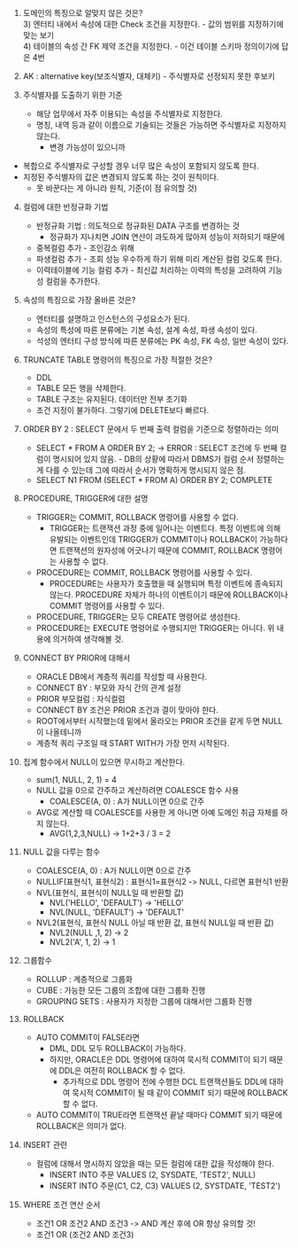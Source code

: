 1. 도메인의 특징으로 알맞지 않은 것은? <br>
   3) 엔터티 내에서 속성에 대한 Check 조건을 지정한다. - 값의 범위를 지정하기에 맞는 보기 <br>
   4) 테이블의 속성 간 FK 제약 조건을 지정한다. - 이건 테이블 스키마 정의이기에 답은 4번<br>

2. AK : alternative key(보조식별자, 대체키) - 주식별자로 선정되지 못한 후보키
   
3. 주식별자를 도출하기 위한 기준
   - 해당 업무에서 자주 이용되는 속성을 주식별자로 지정한다.
   - 명칭, 내역 등과 같이 이름으로 기술되는 것들은 가능하면 주식별자로 지정하지 않는다.
     - 변경 가능성이 있으니까
 - 복합으로 주식별자로 구성할 경우 너무 많은 속성이 포함되지 않도록 한다.
 - 지정된 주식별자의 값은 변경되지 않도록 하는 것이 원칙이다.
   - 못 바꾼다는 게 아니라 원칙, 기준(이 점 유의할 것)

4. 컬럼에 대한 반정규화 기법
   - 반정규화 기법 : 의도적으로 정규화된 DATA 구조를 변경하는 것
     - 정규화가 지나치면 JOIN 연산이 과도하게 많아져 성능이 저하되기 때문에
    - 중복컬럼 추가 - 조인감소 위해
    - 파생컬럼 추가 - 조회 성능 우수하게 하기 위해 미리 계산된 컬럼 갖도록 한다.
    - 이력테이블에 기능 컬럼 추가 - 최신값 처리하는 이력의 특성을 고려하여 기능성 컬럼을 추가한다.
    
5.  속성의 특징으로 가장 올바른 것은?
    - 엔터티를 설명하고 인스턴스의 구성요소가 된다.
    - 속성의 특성에 따른 분류에는 기본 속성, 설계 속성, 파생 속성이 있다.
    - 석성의 엔터티 구성 방식에 따른 분류에는 PK 속성, FK 속성, 일반 속성이 있다.
  
6.  TRUNCATE TABLE 명령어의 특징으로 가장 적절한 것은?
    - DDL
    - TABLE 모든 행을 삭제한다. 
    - TABLE 구조는 유지된다. 데이터만 전부 초기화
    - 조건 지정이 불가하다. 그렇기에 DELETE보다 빠르다.
  
7.  ORDER BY 2 : SELECT 문에서 두 번째 출력 컬럼을 기준으로 정렬하라는 의미
    - SELECT * FROM A ORDER BY 2; -> ERROR : SELECT 조건에 두 번째 컬럼이 명시되어 있지 않음. - DB의 상황에 따라서  DBMS가 컬럼 순서 정렬하는 게 다를 수 있는데 그에 따라서 순서가 명확하게 명시되지 않은 점.
    - SELECT N1 FROM (SELECT * FROM A) ORDER BY 2; COMPLETE 
  
8.  PROCEDURE, TRIGGER에 대한 설명
    - TRIGGER는 COMMIT, ROLLBACK 명령어를 사용할 수 없다.
      - TRIGGER는 트랜잭션 과정 중에 일어나는 이벤트다. 특정 이벤트에 의해 유발되는 이벤트인데 TRIGGER가 COMMIT이나 ROLLBACK이 가능하다면 트랜잭션의 원자성에 어긋나기 때문에 COMMIT, ROLLBACK 명령어는 사용할 수 없다.
    - PROCEDURE는 COMMIT, ROLLBACK 명령어를 사용할 수 있다. 
      - PROCEDURE는 사용자가 호출했을 때 실행되며 특정 이벤트에 종속되지 않는다. PROCEDURE 자체가 하나의 이벤트이기 때문에 ROLLBACK이나 COMMIT 명령어를 사용할 수 있다. 
    - PROCEDURE, TRIGGER는 모두 CREATE 명령어로 생성한다. 
    - PROCEDURE는 EXECUTE 명령어로 수행되지만 TRIGGER는 아니다. 위 내용에 의거하여 생각해볼 것.
  
9. CONNECT BY PRIOR에 대해서
    - ORACLE DB에서 계층적 쿼리를 작성할 때 사용한다. 
    - CONNECT BY : 부모와 자식 간의 관계 설정
    - PRIOR 부모컬럼 : 자식컬럼
    - CONNECT BY 조건은 PRIOR 조건과 결이 맞아야 한다. 
    - ROOT에서부터 시작했는데 밑에서 올라오는 PRIOR 조건을 같게 두면 NULL이 나올테니까
    - 계층적 쿼리 구조일 때 START WITH가 가장 먼저 시작된다.  

10. 집계 함수에서 NULL이 있으면 무시하고 계산한다.
    - sum(1, NULL, 2, 1) = 4
    - NULL 값을 0으로 간주하고 계산하려면 COALESCE 함수 사용
      - COALESCE(A, 0) : A가 NULL이면 0으로 간주 
    - AVG로 계산할 때 COALESCE를 사용한 게 아니면 아예 도메인 취급 자체를 하지 않는다. 
      - AVG(1,2,3,NULL) -> 1+2+3 / 3 = 2    
  
11. NULL 값을 다루는 함수
    - COALESCE(A, 0) :  A가 NULL이면 0으로 간주
    - NULLIF(표현식1, 표현식2) : 표현식1=표현식2 -> NULL, 다르면 표현식1 반환
    - NVL(표현식, 표현식이 NULL일 때 반환할 값)
      - NVL('HELLO', 'DEFAULT') -> 'HELLO'
      - NVL(NULL, 'DEFAULT') -> 'DEFAULT'
    - NVL2(표현식, 표현식 NULL 아닐 때 반환 값, 표현식 NULL일 때 반환 값)
      - NVL2(NULL ,1, 2) -> 2
      - NVL2('A', 1, 2) -> 1
12. 그룹함수
    - ROLLUP : 계층적으로 그룹화 
    - CUBE : 가능한 모든 그룹의 조합에 대한 그룹화 진행
    - GROUPING SETS : 사용자가 지정한 그룹에 대해서만 그룹화 진행

13. ROLLBACK
    - AUTO COMMIT이 FALSE라면
      - DML, DDL 모두 ROLLBACK이 가능하다.
      - 하지만, ORACLE은 DDL 명령어에 대하여 묵시적 COMMIT이 되기 때문에 DDL은 여전히 ROLLBACK 할 수 없다. 
        - 추가적으로 DDL 명령어 전에 수행한 DCL 트랜잭션들도 DDL에 대하여 묵시적 COMMIT이 될 때 같이 COMMIT 되기 때문에 ROLLBACK 할 수 없다.
    - AUTO COMMIT이 TRUE라면 트랜잭션 끝날 때마다 COMMIT 되기 때문에 ROLLBACK은 의미가 없다. 
14. INSERT 관련
    - 컬럼에 대해서 명시하지 않았을 때는 모든 컬럼에 대한 값을 작성해야 한다.
      - INSERT INTO 주문 VALUES (2, SYSDATE, 'TEST2', NULL)
      - INSERT INTO 주문(C1, C2, C3) VALUES (2, SYSTDATE, 'TEST2')

15. WHERE 조건 연산 순서
    - 조건1 OR 조건2 AND 조건3 -> AND 계산 후에 OR 항상 유의할 것!
    - 조건1 OR (조건2 AND 조건3)
